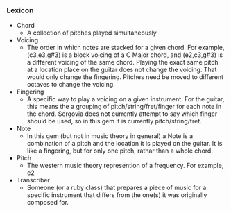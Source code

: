 ### Lexicon

* Chord
  * A collection of pitches played simultaneously 
* Voicing
  * The order in which notes are stacked for a given chord. For example, (c3,e3,g#3) is a block voicing of a C Major chord, and (e2,c3,g#3) is a different voicing of the same chord. Playing the exact same pitch at a location place on the guitar does not change the voicing. That would only change the fingering. Pitches need be moved to different octaves to change the voicing.
* Fingering
  * A specific way to play a voicing on a given instrument. For the guitar, this means the a grouping of pitch/string/fret/finger for each note in the chord. Sergovia does not currently attempt to say which finger should be used, so in this gem it is currently pitch/string/fret.
* Note
  * In this gem (but not in music theory in general) a Note is a combination of a pitch and the location it is played on the guitar. It is like a fingering, but for only one pitch, rathar than a whole chord.
* Pitch
  * The western music theory represention of a frequency. For example, e2
* Transcriber
  * Someone (or a ruby class) that prepares a piece of music for a specific instrument that differs from the one(s) it was originally composed for.
